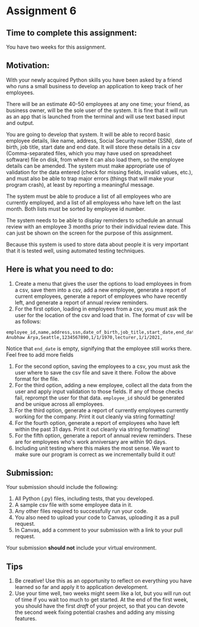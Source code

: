# Assignment 6

## Time to complete this assignment:

You have two weeks for this assignment.

## Motivation:

With your newly acquired Python skills you have been asked by a friend who 
runs a small business to develop an application to keep track of her employees.

There will be an estimate 40-50 employees at any one time; your friend, as business
owner, will be the sole user of the system. It is fine that it will run as an app
that is launched from the terminal and will use text based input and output.

You are going to develop that system. It will be able to record basic employee 
details, like name, address, Social Security number (SSN), date of birth, job title,
start date and end date. It will store these details in a csv (Comma-separated files,
which you may have used on spreadsheet software) file on disk, from where
it can also load them, so the employee details can be amended. The system must make 
appropriate use of validation for the data entered (check for missing fields, invalid
values, etc.), and must also be able to trap major errors (things that will make your
program crash), at least by reporting a meaningful message.

The system must be able to produce a list of all employees who are currently 
employed, and a list of all employess who have left on the last month. Both 
lists must be sorted by employee id number.

The system needs to be able to display reminders to schedule an annual review 
with an employee 3 months prior to their individual review date. This can just 
be shown on the screen for the purpose of this assignment.

Because this system is used to store data about people it is very important 
that it is tested well, using automated testing techniques.

## Here is what you need to do:

1. Create a menu that gives the user the options to load employees in from a csv, save them into a csv, add a new employee, generate a report of current employees, generate a report of employees who have recently left, and generate a report of annual review reminders.
1. For the first option, loading in employees from a csv, you must ask the user for the location of the csv and load that in. The format of csv will be as follows:
```csv
employee_id,name,address,ssn,date_of_birth,job_title,start_date,end_date
Anubhaw Arya,Seattle,1234567890,1/1/1970,lecturer,1/1/2021,
```
Notice that `end_date` is empty, signifying that the employee still works there. Feel free to add more fields
1. For the second option, saving the employees to a csv, you must ask the user where to save the csv file and save it there. Follow the above format for the file.
1. For the third option, adding a new employee, collect all the data from the user and apply input validation to those fields. If any of those checks fail, reprompt the user for that data. `employee_id` should be generated and be unique across all employees.
1. For the third option, generate a report of currently employees currently working for the company. Print it out cleanly via string formatting!
1. For the fourth option, generate a report of employees who have left within the past 31 days. Print it out cleanly via string formatting!
1. For the fifth option, generate a report of annual review reminders. These are for employees who's work anniversary are within 90 days.
1. Including unit testing where this makes the most sense. We want to make sure our program is correct as we incrementally build it out!

## Submission:

Your submission should include the following:

1. All Python (.py) files, including tests, that you developed.
1. A sample csv file with some employee data in it.
1. Any other files required to successfully run your code.
1. You also need to upload your code to Canvas, uploading it as a pull request.
1. In Canvas, add a comment to your submission with a link to your pull request.

Your submission **should not** include your virtual environment.

## Tips

1. Be creative! Use this as an opportunity to reflect on everything you have 
learned so far and apply it to application development.
1. Use your time well, two weeks might seem like a lot, but you will run out of time if you
wait too much to get started. At the end of the first week, you should have the first
*draft* of your project, so that you can devote the second week fixing potential crashes
and adding any missing features.
